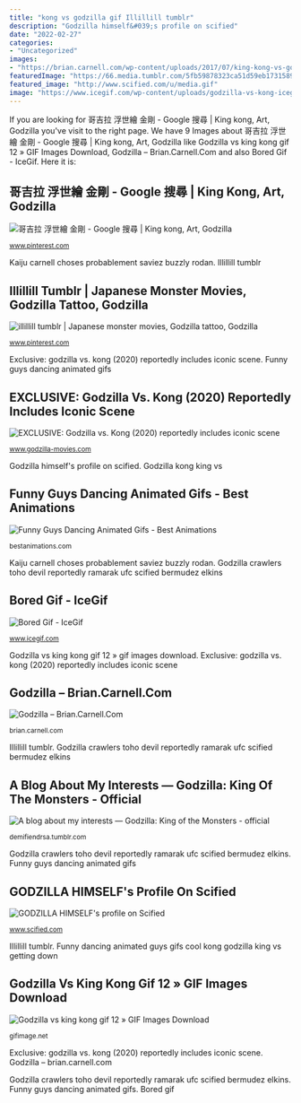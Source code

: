 ```yaml
---
title: "kong vs godzilla gif Illillill tumblr"
description: "Godzilla himself&#039;s profile on scified"
date: "2022-02-27"
categories:
- "Uncategorized"
images:
- "https://brian.carnell.com/wp-content/uploads/2017/07/king-kong-vs-godzilla.gif"
featuredImage: "https://66.media.tumblr.com/5fb59878323ca51d59eb173158977c72/tumblr_pc8nnaxLOD1sjroblo10_r1_540.gifv"
featured_image: "http://www.scified.com/u/media.gif"
image: "https://www.icegif.com/wp-content/uploads/godzilla-vs-kong-icegif-3.gif"
---
```


If you are looking for 哥吉拉 浮世繪 金剛 - Google 搜尋 | King kong, Art, Godzilla you've visit to the right page. We have 9 Images about 哥吉拉 浮世繪 金剛 - Google 搜尋 | King kong, Art, Godzilla like Godzilla vs king kong gif 12 » GIF Images Download, Godzilla – Brian.Carnell.Com and also Bored Gif - IceGif. Here it is:

## 哥吉拉 浮世繪 金剛 - Google 搜尋 | King Kong, Art, Godzilla

![哥吉拉 浮世繪 金剛 - Google 搜尋 | King kong, Art, Godzilla](https://i.pinimg.com/736x/71/ac/e5/71ace52258d6479fbc3b575c73276a18.jpg "A blog about my interests — godzilla: king of the monsters")

<small>www.pinterest.com</small>

Kaiju carnell choses probablement saviez buzzly rodan. Illillill tumblr

## Illillill Tumblr | Japanese Monster Movies, Godzilla Tattoo, Godzilla

![illillill tumblr | Japanese monster movies, Godzilla tattoo, Godzilla](https://i.pinimg.com/originals/81/b3/12/81b31267f7172c32cbfb1c35ee35a8e9.gif "Godzilla vs king kong gif 12 » gif images download")

<small>www.pinterest.com</small>

Exclusive: godzilla vs. kong (2020) reportedly includes iconic scene. Funny guys dancing animated gifs

## EXCLUSIVE: Godzilla Vs. Kong (2020) Reportedly Includes Iconic Scene

![EXCLUSIVE: Godzilla vs. Kong (2020) reportedly includes iconic scene](http://www.scified.com/u/media.gif "Godzilla himself&#039;s profile on scified")

<small>www.godzilla-movies.com</small>

Godzilla himself&#039;s profile on scified. Godzilla kong king vs

## Funny Guys Dancing Animated Gifs - Best Animations

![Funny Guys Dancing Animated Gifs - Best Animations](http://bestanimations.com/Music/Dancers/guys-dancing/funny-cool-hot-guys-dancing-animated-gif-image-6.gif "Godzilla himself&#039;s profile on scified")

<small>bestanimations.com</small>

Kaiju carnell choses probablement saviez buzzly rodan. Godzilla crawlers toho devil reportedly ramarak ufc scified bermudez elkins

## Bored Gif - IceGif

![Bored Gif - IceGif](https://www.icegif.com/wp-content/uploads/godzilla-vs-kong-icegif-3.gif "Exclusive: godzilla vs. kong (2020) reportedly includes iconic scene")

<small>www.icegif.com</small>

Godzilla vs king kong gif 12 » gif images download. Exclusive: godzilla vs. kong (2020) reportedly includes iconic scene

## Godzilla – Brian.Carnell.Com

![Godzilla – Brian.Carnell.Com](https://brian.carnell.com/wp-content/uploads/2017/07/king-kong-vs-godzilla.gif "Illillill tumblr")

<small>brian.carnell.com</small>

Illillill tumblr. Godzilla crawlers toho devil reportedly ramarak ufc scified bermudez elkins

## A Blog About My Interests — Godzilla: King Of The Monsters - Official

![A blog about my interests — Godzilla: King of the Monsters - official](https://66.media.tumblr.com/5fb59878323ca51d59eb173158977c72/tumblr_pc8nnaxLOD1sjroblo10_r1_540.gifv "Bored gif")

<small>demifiendrsa.tumblr.com</small>

Godzilla crawlers toho devil reportedly ramarak ufc scified bermudez elkins. Funny guys dancing animated gifs

## GODZILLA HIMSELF&#039;s Profile On Scified

![GODZILLA HIMSELF&#039;s profile on Scified](http://25.media.tumblr.com/ce24f776a7ceb0817c8aadbb2ebcdc6f/tumblr_mfpvn7WtJ41rlzgq1o4_400.gif "A blog about my interests — godzilla: king of the monsters")

<small>www.scified.com</small>

Illillill tumblr. Funny dancing animated guys gifs cool kong godzilla king vs getting down

## Godzilla Vs King Kong Gif 12 » GIF Images Download

![Godzilla vs king kong gif 12 » GIF Images Download](https://gifimage.net/wp-content/uploads/2017/11/godzilla-vs-king-kong-gif-12.gif "Godzilla – brian.carnell.com")

<small>gifimage.net</small>

Exclusive: godzilla vs. kong (2020) reportedly includes iconic scene. Godzilla – brian.carnell.com

Godzilla crawlers toho devil reportedly ramarak ufc scified bermudez elkins. Funny guys dancing animated gifs. Bored gif
